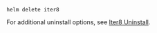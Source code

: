 ```shell
helm delete iter8
```

For additional uninstall options, see [Iter8 Uninstall](https://iter8.tools/1.1/user-guide/uninstall/).